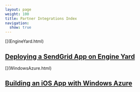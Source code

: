 ```yaml
---
layout: page
weight: 100
title: Partner Integrations Index
navigation:
  show: true
---
```


<div markdown="1" class="row-fluid">
<div markdown="1" class="span4 well callout">
[<span class="pull-right icon-12"></span>](EngineYard.html)

[Deploying a SendGrid App on Engine Yard](EngineYard.html)
----------------------------------------------------------

</div>
<div markdown="1" class="span4 well callout">
[<span class="pull-right icon-12"></span>](WindowsAzure.html)

[Building an iOS App with Windows Azure](WindowsAzure.html)
-----------------------------------------------------------

</div>
</div>

